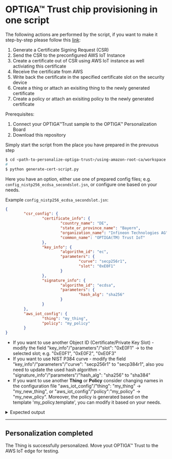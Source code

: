 # OPTIGA™ Trust chip provisioning in one script

The following actions are performed by the script, if you want to make it step-by-step please follow this [link](step-3b-generate-cert-step-by-step.md):
1. Generate a Certificate Signing Request (CSR)
2. Send the CSR to the preconfigured AWS IoT Instance
3. Create a certificate out of CSR using AWS IoT instance as well activiating this certificate
4. Receive the certificate from AWS
5. Write back the certificate in the specified certificate slot on the security device
6. Create a thing or attach an exisiting thing to the newly generated certificate
7. Create a policy or attach an exisiting policy to the newly generated certificate

Prerequisites:
1. Connect your OPTIGA™Trust sample to the OPTIGA™ Personalization Board
2. Download this repository

Simply start the script from the place you have prepared in the prevuous step

```bash
$ cd <path-to-personalize-optiga-trust>/using-amazon-root-ca/workspace
# 
$ python generate-cert-script.py
```

Here you have an option, either use one of prepared config files; e.g. `config_nistp256_ecdsa_secondslot.jsn`, or configure one based on your needs.

Example `config_nistp256_ecdsa_secondslot.jsn`:

```json
{
        "csr_config": {
                "certificate_info": {
                        "country_name": "DE",
                        "state_or_province_name": "Bayern",
                        "organization_name": "Infineon Technologies AG",
                        "common_name": "OPTIGA(TM) Trust IoT"
                },
                "key_info": {
                        "algorithm_id": "ec",
                        "parameters": {
                                "curve": "secp256r1",
                                "slot": "0xE0F1"
                        }
                },
                "signature_info": {
                        "algorithm_id": "ecdsa",
                        "parameters": {
                                "hash_alg": "sha256"
                        }
                }
        },
        "aws_iot_config": {
                "thing": "my_thing",
                "policy": "my_policy"
        }
}
```

* If you want to use another Object ID (Certificate/Private Key Slot) - modify the field "key_info"/"parameters"/"slot": "0xE0F1"
-> to the selected slot; e.g. "0xE0F1", "0xE0F2", "0xE0F3"
* If you want to use NIST P384 curve - modify the field "key_info"/"parameters"/"curve": "secp256r1" to "secp384r1", also you need to update the used hash algorithm -  "signature_info"/"parameters"/"hash_alg": "sha256" to "sha384"
* If you want to use another **Thing** or **Policy** consider changing names in the configuration file "aws_iot_config"/"thing": "my_thing" -> "my_new_thing", or "aws_iot_config"/"policy":"my_policy" -> "my_new_plicy". Moreover, the policy is generated based on the template 'my_policy.template', you can modify it based on your needs.

<details>
<summary>Expected output</summary>

```console
C:\Users\Yushev\git\ayushev\personalize-optiga-trust\using-amazon-root-ca\workspace>python generate-cert-script.py
This is an script based OPTIGA(TM) Trust provisioning into user's AWS IoT Instance
It will perform the following steps:
1. Generate a Certificate Signing Request (CSR)
2. Send the CSR to the preconfigured AWS IoT Instance
3. Create a certificate out of CSR using AWS IoT instance as well activiating this certificate
4. Receive the certificate from AWS
5. Write back the certificate in the specified certificate slot on the security device
6. Create a thing or attach an exisiting thing to the newly generated certificate
7. Create a policy or attach an exisiting policy to the newly generated certificate

Here are the configuration files in the directory:

1. config_nistp256_ecdsa_secondslot.jsn
2. config_nistp256_ecdsa_thirdslot.jsn
Please select the required configuration:
1

Your CSR configuration is following:
{
    "certificate_info": {
        "common_name": "OPTIGA(TM) Trust IoT",
        "country_name": "DE",
        "organization_name": "Infineon Technologies AG",
        "state_or_province_name": "Bayern"
    },
    "key_info": {
        "algorithm_id": "ec",
        "parameters": {
            "curve": "secp256r1",
            "slot": "0xE0F1"
        }
    },
    "signature_info": {
        "algorithm_id": "ecdsa",
        "parameters": {
            "hash_alg": "sha256"
        }
    }
}

Certificate has been written:
-----BEGIN CERTIFICATE-----
MIIC0TCCAbmgAwIBAgIVAIjssxZeRn6VtTfx7CW6wJKgQx4sMA0GCSqGSIb3DQEB
CwUAME0xSzBJBgNVBAsMQkFtYXpvbiBXZWIgU2VydmljZXMgTz1BbWF6b24uY29t
IEluYy4gTD1TZWF0dGxlIFNUPVdhc2hpbmd0b24gQz1VUzAeFw0xOTA3MDExNDM4
MzVaFw00OTEyMzEyMzU5NTlaMGAxCzAJBgNVBAYTAkRFMQ8wDQYDVQQIDAZCYXll
cm4xITAfBgNVBAoMGEluZmluZW9uIFRlY2hub2xvZ2llcyBBRzEdMBsGA1UEAwwU
T1BUSUdBKFRNKSBUcnVzdCBJb1QwWTATBgcqhkjOPQIBBggqhkjOPQMBBwNCAARo
T8GdEKomHeBGYof2+lXB3S0VysUXbmhUC2jSWGhejdYiH781xIvKuXs+fclP97/r
WVmRqFimBMn622SQIh9uo2AwXjAfBgNVHSMEGDAWgBRG/va4JJyEpDgsrPXL65UI
007GODAdBgNVHQ4EFgQUTKu/FntsExJ+gFvq+24iANCHo8kwDAYDVR0TAQH/BAIw
ADAOBgNVHQ8BAf8EBAMCB4AwDQYJKoZIhvcNAQELBQADggEBAAKzehcVvKeez7yh
eL3wdUepMTV4GjQi2NPoNh1Jtf0G412/ktIxxBOnPVo4ZYq8yL6LOfn7U+2/sO97
ROVsnMp22QC91MQtF7XLPeADF5oyyDFmdHlz3k5F3N4HvXJcj6MuAbq3VWL/FaDh
xbuvcQ2qgk0VcLmhy/VvIeOwWjmU9TkYx/OTzmhKCmAh/D0WTnzYx8xvdc3jJrua
G8Vil/VAOoeWsgMy+xg8PNdO+Q40ZZ3GmEzg7BcC/aBglcu9noomWGiNMou+5qJK
KQjTL6mfix9b2iHp2GsHNn+vU01uu0gWSc1ycGowvkspsRwu0wb6ssLpKN3RDRh1
li2uXYA=
-----END CERTIFICATE-----


Attaching a thing and assigning a policy:


Your AWS IoT configuration is following:
{
    "policy": "my_policy",
    "thing": "my_thing"
}
Warning: Using existing policy

Your OPTIGA(TM) Trust Sample has been successfully provisioned
```
</details>

***

## Personalization completed
The Thing is successfully personalized. Move yout OPTIGA™ Trust to the AWS IoT edge for testing. 
